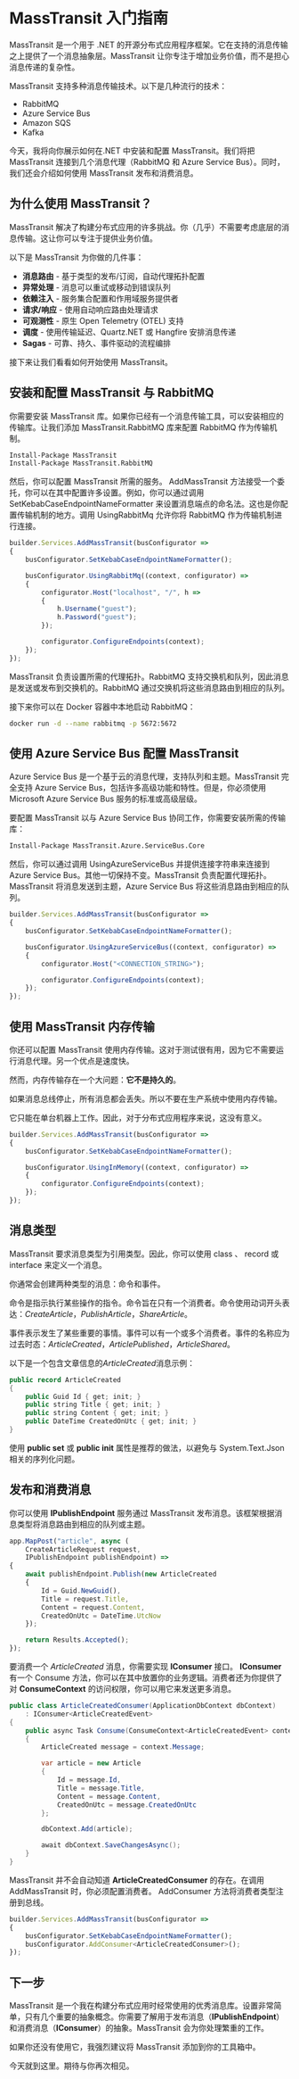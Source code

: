 # MassTransit 入门指南

MassTransit 是一个用于 .NET 的开源分布式应用程序框架。它在支持的消息传输之上提供了一个消息抽象层。MassTransit 让你专注于增加业务价值，而不是担心消息传递的复杂性。

MassTransit 支持多种消息传输技术。以下是几种流行的技术：

- RabbitMQ
- Azure Service Bus
- Amazon SQS
- Kafka

今天，我将向你展示如何在.NET 中安装和配置 MassTransit。我们将把 MassTransit 连接到几个消息代理（RabbitMQ 和 Azure Service Bus）。同时，我们还会介绍如何使用 MassTransit 发布和消费消息。

## 为什么使用 MassTransit？

MassTransit 解决了构建分布式应用的许多挑战。你（几乎）不需要考虑底层的消息传输。这让你可以专注于提供业务价值。

以下是 MassTransit 为你做的几件事：

- **消息路由** - 基于类型的发布/订阅，自动代理拓扑配置
- **异常处理** - 消息可以重试或移动到错误队列
- **依赖注入** - 服务集合配置和作用域服务提供者
- **请求/响应** - 使用自动响应路由处理请求
- **可观测性** - 原生 Open Telemetry (OTEL) 支持
- **调度** - 使用传输延迟、Quartz.NET 或 Hangfire 安排消息传递
- **Sagas** - 可靠、持久、事件驱动的流程编排

接下来让我们看看如何开始使用 MassTransit。

## 安装和配置 MassTransit 与 RabbitMQ

你需要安装 MassTransit 库。如果你已经有一个消息传输工具，可以安装相应的传输库。让我们添加 MassTransit.RabbitMQ 库来配置 RabbitMQ 作为传输机制。

```bash
Install-Package MassTransit
Install-Package MassTransit.RabbitMQ
```

然后，你可以配置 MassTransit 所需的服务。 AddMassTransit 方法接受一个委托，你可以在其中配置许多设置。例如，你可以通过调用 SetKebabCaseEndpointNameFormatter 来设置消息端点的命名法。这也是你配置传输机制的地方。调用 UsingRabbitMq 允许你将 RabbitMQ 作为传输机制进行连接。

```javascript
builder.Services.AddMassTransit(busConfigurator =>
{
    busConfigurator.SetKebabCaseEndpointNameFormatter();

    busConfigurator.UsingRabbitMq((context, configurator) =>
    {
        configurator.Host("localhost", "/", h =>
        {
            h.Username("guest");
            h.Password("guest");
        });

        configurator.ConfigureEndpoints(context);
    });
});
```

MassTransit 负责设置所需的代理拓扑。RabbitMQ 支持交换机和队列，因此消息是发送或发布到交换机的。RabbitMQ 通过交换机将这些消息路由到相应的队列。

接下来你可以在 Docker 容器中本地启动 RabbitMQ：

```bash
docker run -d --name rabbitmq -p 5672:5672
```

## 使用 Azure Service Bus 配置 MassTransit

Azure Service Bus 是一个基于云的消息代理，支持队列和主题。MassTransit 完全支持 Azure Service Bus，包括许多高级功能和特性。但是，你必须使用 Microsoft Azure Service Bus 服务的标准或高级层级。

要配置 MassTransit 以与 Azure Service Bus 协同工作，你需要安装所需的传输库：

```bash
Install-Package MassTransit.Azure.ServiceBus.Core
```

然后，你可以通过调用 UsingAzureServiceBus 并提供连接字符串来连接到 Azure Service Bus。其他一切保持不变。MassTransit 负责配置代理拓扑。MassTransit 将消息发送到主题，Azure Service Bus 将这些消息路由到相应的队列。

```javascript
builder.Services.AddMassTransit(busConfigurator =>
{
    busConfigurator.SetKebabCaseEndpointNameFormatter();

    busConfigurator.UsingAzureServiceBus((context, configurator) =>
    {
        configurator.Host("<CONNECTION_STRING>");

        configurator.ConfigureEndpoints(context);
    });
});
```

## 使用 MassTransit 内存传输

你还可以配置 MassTransit 使用内存传输。这对于测试很有用，因为它不需要运行消息代理。另一个优点是速度快。

然而，内存传输存在一个大问题：**它不是持久的**。

如果消息总线停止，所有消息都会丢失。所以不要在生产系统中使用内存传输。

它只能在单台机器上工作。因此，对于分布式应用程序来说，这没有意义。

```javascript
builder.Services.AddMassTransit(busConfigurator =>
{
    busConfigurator.SetKebabCaseEndpointNameFormatter();

    busConfigurator.UsingInMemory((context, configurator) =>
    {
        configurator.ConfigureEndpoints(context);
    });
});
```

## 消息类型

MassTransit 要求消息类型为引用类型。因此，你可以使用 class 、 record 或 interface 来定义一个消息。

你通常会创建两种类型的消息：命令和事件。

命令是指示执行某些操作的指令。命令旨在只有一个消费者。命令使用动词开头表达：*CreateArticle*，*PublishArticle*，*ShareArticle*。

事件表示发生了某些重要的事情。事件可以有一个或多个消费者。事件的名称应为过去时态：*ArticleCreated*，*ArticlePublished*，*ArticleShared*。

以下是一个包含文章信息的*ArticleCreated*消息示例：

```java
public record ArticleCreated
{
    public Guid Id { get; init; }
    public string Title { get; init; }
    public string Content { get; init; }
    public DateTime CreatedOnUtc { get; init; }
}
```

使用 **public set** 或 **public init** 属性是推荐的做法，以避免与 System.Text.Json 相关的序列化问题。

## 发布和消费消息

你可以使用 **IPublishEndpoint** 服务通过 MassTransit 发布消息。该框架根据消息类型将消息路由到相应的队列或主题。

```javascript
app.MapPost("article", async (
    CreateArticleRequest request,
    IPublishEndpoint publishEndpoint) =>
{
    await publishEndpoint.Publish(new ArticleCreated
    {
        Id = Guid.NewGuid(),
        Title = request.Title,
        Content = request.Content,
        CreatedOnUtc = DateTime.UtcNow
    });

    return Results.Accepted();
});
```

要消费一个 *ArticleCreated* 消息，你需要实现 **IConsumer** 接口。 **IConsumer** 有一个 Consume 方法，你可以在其中放置你的业务逻辑。消费者还为你提供了对 **ConsumeContext** 的访问权限，你可以用它来发送更多消息。

```java
public class ArticleCreatedConsumer(ApplicationDbContext dbContext)
    : IConsumer<ArticleCreatedEvent>
{
    public async Task Consume(ConsumeContext<ArticleCreatedEvent> context)
    {
        ArticleCreated message = context.Message;

        var article = new Article
        {
            Id = message.Id,
            Title = message.Title,
            Content = message.Content,
            CreatedOnUtc = message.CreatedOnUtc
        };

        dbContext.Add(article);

        await dbContext.SaveChangesAsync();
    }
}
```

MassTransit 并不会自动知道 **ArticleCreatedConsumer** 的存在。在调用 AddMassTransit 时，你必须配置消费者。 AddConsumer 方法将消费者类型注册到总线。

```javascript
builder.Services.AddMassTransit(busConfigurator =>
{
    busConfigurator.SetKebabCaseEndpointNameFormatter();
    busConfigurator.AddConsumer<ArticleCreatedConsumer>();
});
```

## 下一步

MassTransit 是一个我在构建分布式应用时经常使用的优秀消息库。设置非常简单，只有几个重要的抽象概念。你需要了解用于发布消息（**IPublishEndpoint**）和消费消息（**IConsumer**）的抽象。MassTransit 会为你处理繁重的工作。

如果你还没有使用它，我强烈建议将 MassTransit 添加到你的工具箱中。

今天就到这里。期待与你再次相见。
